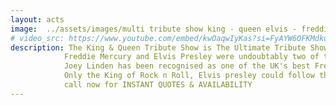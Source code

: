 ```yaml
---
layout: acts
image:  ../assets/images/multi tribute show king - queen elvis - freddie.jpg
# video_src: https://www.youtube.com/embed/kwOaqwIyKas?si=FyAYW6OFKMdkuAjb
description: The King & Queen Tribute Show is The Ultimate Tribute Show to Freddie Mercury & Elvis Presley by Joey Linden. a unique double tribute show featuring two iconic gods of rock pop and rock and roll. <hr>
            Freddie Mercury and Elvis Presley were undoubtably two of the most popular tribute acts requested across the UK in the last ten years, and now the master craftsman Joey Linden brings you both acts, together in one show.  <hr>
            Joey Linden has been recognised as one of the UK's best Freddie Mercury Tributes over the last few years. He opens this show with his amazing tribute to Freddie & the music of Queen. <hr>
            Only the King of Rock n Roll, Elvis presley could follow the great Freddie for the shows finale. Freddie Mercury and Elvis Presley – The King and Queen Show by Joey Linden, a fantastic experience, book today! <hr>
            call now for INSTANT QUOTES & AVAILABILITY
---
```

